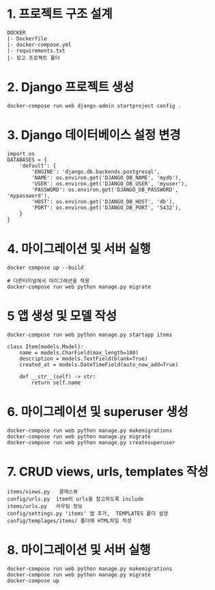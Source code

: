 # 1. 프로젝트 구조 설계
```
DOCKER
|- Dockerfile
|- docker-compose.yml
|- requirements.txt
|- 장고 프로젝트 폴더
```
# 2. Django 프로젝트 생성
```
docker-compose run web django-admin startproject config .
```
# 3. Django 데이터베이스 설정 변경
```
import os
DATABASES = {
    'default': {
        'ENGINE': 'django.db.backends.postgresql',
        'NAME': os.environ.get('DJANGO_DB_NAME', 'mydb'),
        'USER': os.environ.get('DJANGO_DB_USER', 'myuser'),
        'PASSWORD': os.environ.get('DJANGO_DB_PASSWORD', 'mypassword'),
        'HOST': os.environ.get('DJANGO_DB_HOST', 'db'),
        'PORT': os.environ.get('DJANGO_DB_PORT', '5432'),
    }
}
```
# 4. 마이그레이션 및 서버 실행
```
docker compose up --build

# 다른터미널에서 마이그래션을 적용
docker-compose run web python manage.py migrate
```

# 5 앱 생성 및 모델 작성
```
docker-compose run web python manage.py startapp items

class Item(models.Model):
    name = models.CharField(max_length=100)
    description = models.TextField(blank=True)
    created_at = models.DateTimeField(auto_now_add=True)

    def __str__(self) -> str:
        return self.name
```
# 6. 마이그레이션 및 superuser 생성
```
docker-compose run web python manage.py makemigrations
docker-compose run web python manage.py migrate
docker-compose run web python manage.py createsuperuser
```
# 7. CRUD views, urls, templates 작성
```
items/views.py   클래스뷰
config/urls.py  item의 urls을 참고하도록 include
items/urls.py   라우팅 정보
config/settings.py 'items' 앱 추가,  TEMPLATES 폴더 설정
config/templages/items/ 폴더에 HTML파일 작성
```
# 8. 마이그레이션 및 서버 실행
```
docker-compose run web python manage.py makemigrations
docker-compose run web python manage.py migrate
docker-compose up
```